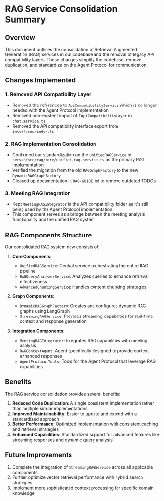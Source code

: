 # RAG Service Consolidation Summary

## Overview

This document outlines the consolidation of Retrieval Augmented Generation (RAG) services in our codebase and the removal of legacy API compatibility layers. These changes simplify the codebase, remove duplication, and standardize on the Agent Protocol for communication.

## Changes Implemented

### 1. Removed API Compatibility Layer

- Removed the references to `ApiCompatibilityService` which is no longer needed with the Agent Protocol implementation
- Removed non-existent import of `IApiCompatibilityLayer` in `chat.service.ts`
- Removed the API compatibility interface export from `interfaces/index.ts`

### 2. RAG Implementation Consolidation

- Confirmed our standardization on the `UnifiedRAGService` in `server/src/rag/core/unified-rag.service.ts` as the primary RAG implementation
- Verified the migration from the old `RAGGraphFactory` to the new `DynamicRAGGraphFactory`
- Cleaned up documentation in `RAG-GUIDE.md` to remove outdated TODOs

### 3. Meeting RAG Integration

- Kept `MeetingRAGIntegrator` in the API compatibility folder as it's still being used by the Agent Protocol implementation
- This component serves as a bridge between the meeting analysis functionality and the unified RAG system

## RAG Components Structure

Our consolidated RAG system now consists of:

1. **Core Components**:
   - `UnifiedRAGService`: Central service orchestrating the entire RAG pipeline
   - `RAGQueryAnalyzerService`: Analyzes queries to enhance retrieval effectiveness
   - `AdvancedChunkingService`: Handles content chunking strategies

2. **Graph Components**:
   - `DynamicRAGGraphFactory`: Creates and configures dynamic RAG graphs using LangGraph
   - `StreamingRAGService`: Provides streaming capabilities for real-time context and response generation

3. **Integration Components**:
   - `MeetingRAGIntegrator`: Integrates RAG capabilities with meeting analysis
   - `RAGContextAgent`: Agent specifically designed to provide context-enhanced responses
   - `AgentProtocolTools`: Tools for the Agent Protocol that leverage RAG capabilities

## Benefits

The RAG service consolidation provides several benefits:

1. **Reduced Code Duplication**: A single consistent implementation rather than multiple similar implementations
2. **Improved Maintainability**: Easier to update and extend with a standardized approach
3. **Better Performance**: Optimized implementation with consistent caching and retrieval strategies
4. **Enhanced Capabilities**: Standardized support for advanced features like streaming responses and dynamic query analysis

## Future Improvements

1. Complete the integration of `StreamingRAGService` across all applicable components
2. Further optimize vector retrieval performance with hybrid search strategies
3. Implement more sophisticated context processing for specific domain knowledge 